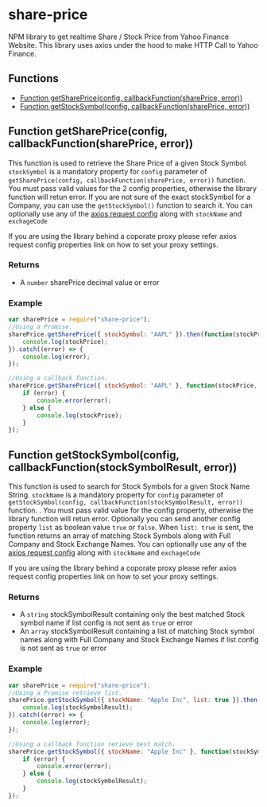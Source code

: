 # share-price
NPM library to get realtime Share / Stock Price from Yahoo Finance Website. This library uses axios under the hood to make HTTP Call to Yahoo Finance. 

## Functions

  - [Function getSharePrice(config, callbackFunction(sharePrice, error))](#function-getsharepriceconfig-callbackfunctionshareprice-error)
  - [Function getStockSymbol(config, callbackFunction(sharePrice, error))](#function-getstocksymbolconfig-callbackfunctionstocksymbolresult-error)

## Function getSharePrice(config, callbackFunction(sharePrice, error))

This function is used to retrieve the Share Price of a given Stock Symbol. `stockSymbol` is a mandatory property for `config` parameter of `getSharePrice(config, callbackFunction(sharePrice, error))` function. You must pass valid values for the 2 config properties, otherwise the library function will retun error. If you are not sure of the exact stockSymbol for a Company, you can use the ```getStockSymbol()``` function to search it.
You can optionally use any of the [axios request config](https://www.npmjs.com/package/axios#request-config) along with `stockName` and `exchageCode`

If you are using the library behind a coporate proxy please refer axios request config properties link on how to set your proxy settings.

### Returns

 - A ```number``` sharePrice decimal value or error

### Example
```js
var sharePrice = require("share-price");
//Using a Promise.
sharePrice.getSharePrice({ stockSymbol: "AAPL" }).then(function(stockPrice) {
    console.log(stockPrice);
}).catch((error) => {
    console.log(error);
});

//Using a callback function.
sharePrice.getSharePrice({ stockSymbol: "AAPL" }, function(stockPrice, error) {
    if (error) {
        console.error(error);
    } else {
        console.log(stockPrice);
    }
});
```

## Function getStockSymbol(config, callbackFunction(stockSymbolResult, error))

This function is used to search for Stock Symbols for a given Stock Name String. `stockName` is a mandatory property for `config` parameter of `getStockSymbol(config, callbackFunction(stockSymbolResult, error))` function. . You must pass valid value for the config property, otherwise the library function will retun error. Optionally you can send another config property ```list``` as boolean value ```true``` or ```false```. When ```list: true``` is sent, the function returns an array of matching Stock Symbols along with Full Company and Stock Exchange Names.
You can optionally use any of the [axios request config](https://www.npmjs.com/package/axios#request-config) along with `stockName` and `exchageCode`

If you are using the library behind a coporate proxy please refer axios request config properties link on how to set your proxy settings.

### Returns

 - A ```string``` stockSymbolResult containing only the best matched Stock symbol name if list config is not sent as ```true``` or error 
 - An ```array``` stockSymbolResult containing a list of matching Stock symbol names along with Full Company and Stock Exchange Names if list config is not sent as ```true``` or error 

### Example
```js
var sharePrice = require("share-price");
//Using a Promise retrieve list.
sharePrice.getStockSymbol({ stockName: "Apple Inc", list: true }).then(function(stockSymbolResult) {
    console.log(stockSymbolResult);
}).catch((error) => {
    console.log(error);
});

//Using a callback function rerieve best match.
sharePrice.getStockSymbol({ stockName: "Apple Inc" }, function(stockSymbolResult, error) {
    if (error) {
        console.error(error);
    } else {
        console.log(stockSymbolResult);
    }
});
```


